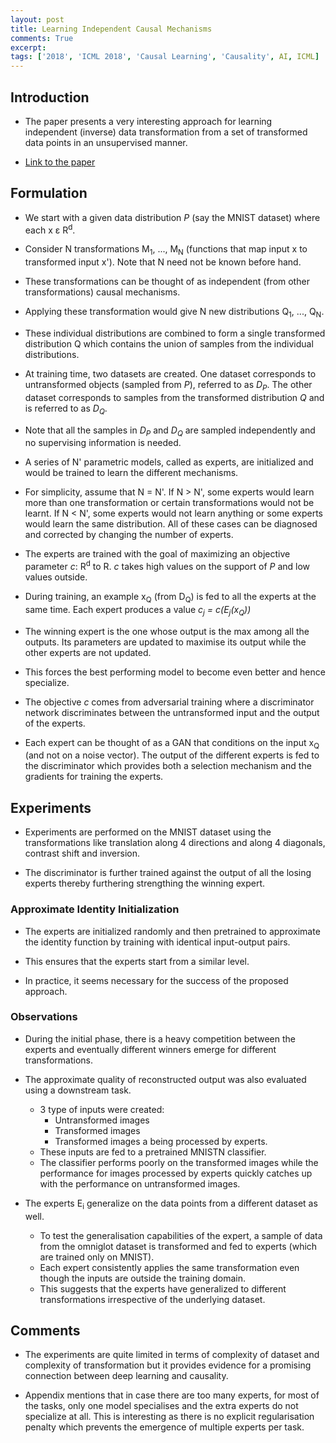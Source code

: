 ```yaml
---
layout: post
title: Learning Independent Causal Mechanisms
comments: True
excerpt: 
tags: ['2018', 'ICML 2018', 'Causal Learning', 'Causality', AI, ICML]
---
```


## Introduction

* The paper presents a very interesting approach for learning independent (inverse) data transformation from a set of transformed data points in an unsupervised manner.

* [Link to the paper](https://arxiv.org/abs/1712.00961)

## Formulation

* We start with a given data distribution *P* (say the MNIST dataset) where each x &epsilon; R<sup>d</sup>.

* Consider N transformations M<sub>1</sub>, ..., M<sub>N</sub> (functions that map input x to transformed input x'). Note that N need not be known before hand.

* These transformations can be thought of as independent (from other transformations) causal mechanisms.

* Applying these transformation would give N new distributions Q<sub>1</sub>, ..., Q<sub>N</sub>.

* These individual distributions are combined to form a single transformed distribution Q which contains the union of samples from the individual distributions.

* At training time, two datasets are created. One dataset corresponds to untransformed objects (sampled from *P*), referred to as *D<sub>P</sub>*. The other dataset corresponds to samples from the transformed distribution *Q* and is referred to as *D<sub>Q</sub>*.

* Note that all the samples in *D<sub>P</sub>* and *D<sub>Q</sub>* are sampled independently and no supervising information is needed.

* A series of N' parametric models, called as experts, are initialized and would be trained to learn the different mechanisms. 

* For simplicity, assume that N = N'. If N > N', some experts would learn more than one transformation or certain transformations would not be learnt. If N < N', some experts would not learn anything or some experts would learn the same distribution. All of these cases can be diagnosed and corrected by changing the number of experts.

* The experts are trained with the goal of maximizing an objective parameter *c*: R<sup>d</sup> to R. *c* takes high values on the support of  *P* and low values outside.

* During training, an example x<sub>Q</sub> (from D<sub>Q</sub>) is fed to all the experts at the same time. Each expert produces a value *c<sub>j</sub> = c(E<sub>j</sub>(x<sub>Q</sub>))*

* The winning expert is the one whose output is the max among all the outputs. Its parameters are updated to maximise its output while the other experts are not updated.

* This forces the best performing model to become even better and hence specialize.

* The objective *c* comes from adversarial training where a discriminator network discriminates between the untransformed input and the output of the experts.

* Each expert can be thought of as a GAN that conditions on the input x<sub>Q</sub> (and not on a noise vector). The output of the different experts is fed to the discriminator which provides both a selection mechanism and the gradients for training the experts.

## Experiments

* Experiments are performed on the MNIST dataset using the transformations like translation along 4 directions and along 4 diagonals, contrast shift and inversion.

* The discriminator is further trained against the output of all the losing experts thereby furthering strengthing the winning expert.

### Approximate Identity Initialization

  * The experts are initialized randomly and then pretrained to approximate the identity function by training with identical input-output pairs.
  
  * This ensures that the experts start from a similar level. 
  
  * In practice, it seems necessary for the success of the proposed approach.
  
### Observations

* During the initial phase, there is a heavy competition between the experts and eventually different winners emerge for different transformations.

* The approximate quality of reconstructed output was also evaluated using a downstream task.
    * 3 type of inputs were created:
        * Untransformed images
        * Transformed images
        * Transformed images a being processed by experts.
    * These inputs are fed to a pretrained MNISTN classifier.
    * The classifier performs poorly on the transformed images while the performance for images processed by experts quickly catches up with the performance on untransformed images.

* The experts E<sub>i</sub> generalize on the data points from a different dataset as well.
    * To test the generalisation capabilities of the expert, a sample of data from the omniglot dataset is transformed and fed to experts (which are trained only on MNIST). 
    * Each expert consistently applies the same transformation even though the inputs are outside the training domain. 
    * This suggests that the experts have generalized to different transformations irrespective of the underlying dataset.
    
## Comments

* The experiments are quite limited in terms of complexity of dataset and complexity of transformation but it provides evidence for a promising connection between deep learning and causality.

* Appendix mentions that in case there are too many experts, for most of the tasks, only one model specialises and the extra experts do not specialize at all. This is interesting as there is no explicit regularisation penalty which prevents the emergence of multiple experts per task.